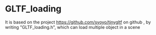 # GLTF_loading

It is based on the project https://github.com/syoyo/tinygltf on github , by writing "GLTF_loading.h", which can load multiple object in a scene
